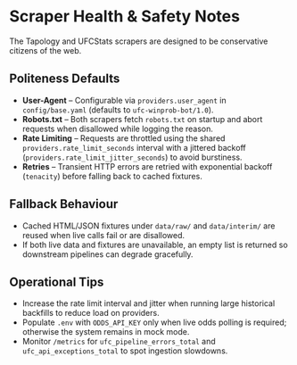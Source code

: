 # Scraper Health & Safety Notes

The Tapology and UFCStats scrapers are designed to be conservative citizens of the web.

## Politeness Defaults

- **User-Agent** – Configurable via `providers.user_agent` in `config/base.yaml` (defaults to `ufc-winprob-bot/1.0`).
- **Robots.txt** – Both scrapers fetch `robots.txt` on startup and abort requests when disallowed while logging the reason.
- **Rate Limiting** – Requests are throttled using the shared `providers.rate_limit_seconds` interval with a jittered backoff (`providers.rate_limit_jitter_seconds`) to avoid burstiness.
- **Retries** – Transient HTTP errors are retried with exponential backoff (`tenacity`) before falling back to cached fixtures.

## Fallback Behaviour

- Cached HTML/JSON fixtures under `data/raw/` and `data/interim/` are reused when live calls fail or are disallowed.
- If both live data and fixtures are unavailable, an empty list is returned so downstream pipelines can degrade gracefully.

## Operational Tips

- Increase the rate limit interval and jitter when running large historical backfills to reduce load on providers.
- Populate `.env` with `ODDS_API_KEY` only when live odds polling is required; otherwise the system remains in mock mode.
- Monitor `/metrics` for `ufc_pipeline_errors_total` and `ufc_api_exceptions_total` to spot ingestion slowdowns.
